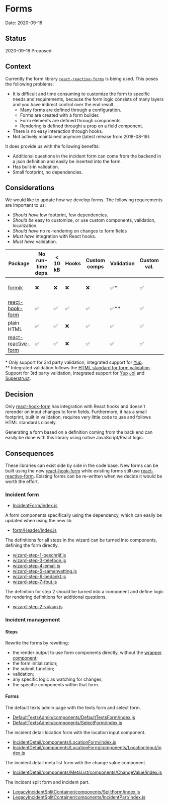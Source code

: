 # Forms

Date: 2020-09-16

## Status

2020-09-16 Proposed

## Context

Currently the form library [`react-reactive-forms`](https://github.com/bietkul/react-reactive-form) is being used. This poses the following problems:

- It is difficult and time consuming to customize the form to specific needs and requirements, because the form logic consists of many layers and you have indirect control over the end result.
  - Many forms are defined through a configuration.
  - Forms are created with a form builder.
  - Form elements are defined through components
  - Rendering is defined throught a prop on a field component.
- There is no easy interaction through hooks.
- Not actively maintained anymore (latest release from 2018-08-19).

It does provide us with the following benefits:

- Additional questions in the incident form can come from the backend in a json definition and easily be inserted into the form.
- Has built-in validation.
- Small footprint, no dependencies.

## Considerations

We would like to update how we develop forms. The following requirements are
important to us:

- *Should have* low footprint, few dependencies.
- *Should be* easy to customize, or use custom components, validation, localization.
- *Should have* no re-rendering on changes to form fields
- *Must have* integration with React hooks.
- *Must have* validation.

| Package                                                               | No run-time deps. | < 10 kB | Hooks | Custom comps | Validation | Custom val. | i18n | No re-render | Stargazers | Updated        |
| --------------------------------------------------------------------- | ----------------- | ------- | ----- | ------------ | ---------- | ----------- | ---- | ------------ | ---------- | -------------- |
| [formik](https://github.com/jaredpalmer/formik)                       | ❌                | ❌        | ❌      | ❌          | ✅*          | ✅           | ✅    | ❌            | 24.5k      | 2 months ago   |
| [react-hook-form](https://github.com/react-hook-form/react-hook-form) | ✅                | ✅        | ✅      | ✅          | ✅**         | ✅           | ✅    | ✅            | 14.1k      | recently       |
| plain HTML                                                            | ✅                | ✅        | ❌      | ✅          | ✅           | ✅           | ✅    | ✅            | –          | –              |
| [react-reactive-form](https://github.com/bietkul/react-reactive-form) | ✅                | ✅        | ❌      | ✅          | ✅           | ✅           | ❌    | ❌            | 250        | 25 months ago  |

\* Only support for 3rd party validation, integrated support for [Yup](https://github.com/jquense/yup).\
** Integrated validation follows the [HTML standard for form validation](https://developer.mozilla.org/en-US/docs/Learn/HTML/Forms/Form_validation). Support for 3rd party validation, integrated support for [Yup](https://github.com/jquense/yup) [Joi](https://github.com/hapijs/joi) and [Superstruct](https://github.com/ianstormtaylor/superstruct).

## Decision

Only [react-hook-form](https://github.com/react-hook-form/react-hook-form) has integration with React hooks and doesn't rerender on input changes to form fields. Furthermore, it has a small footprint, built in validation, requires very little code to use and follows HTML standards closely.

Generating a form based on a definition coming from the back end can easily be done with this library using native JavaScript/React logic.

## Consequences

These libraries can exist side by side in the code base. New forms can be built using the new [react-hook-form](https://github.com/react-hook-form/react-hook-form) while existing forms still use [react-reactive-form](https://github.com/bietkul/react-reactive-form). Existing forms can be re-written when we decide it would be worth the effort.


### Incident form

- [IncidentForm/index.js](../../src/signals/incident/components/IncidentForm/index.js)

A form components specifically using the dependency, which can easily be updated when using the new lib.

- [form/Header/index.js](../../src/signals/incident/components/form/Header/index.js)

The definitions for all steps in the wizard can be turned into components, defining the form directly.

- [wizard-step-1-beschrijf.js](../../src/signals/incident/definitions/wizard-step-1-beschrijf.js)
- [wizard-step-3-telefoon.js](../../src/signals/incident/definitions/wizard-step-3-telefoon.js)
- [wizard-step-4-email.js](../../src/signals/incident/definitions/wizard-step-4-email.js)
- [wizard-step-5-samenvatting.js](../../src/signals/incident/definitions/wizard-step-5-samenvatting.js)
- [wizard-step-6-bedankt.js](../../src/signals/incident/definitions/wizard-step-6-bedankt.js)
- [wizard-step-7-fout.js](../../src/signals/incident/definitions/wizard-step-7-fout.js)

The definition for step 2 should be turned into a component and define logic for rendering definitions for additional questions.

- [wizard-step-2-vulaan.js](../../src/signals/incident/definitions/wizard-step-2-vulaan.js)

### Incident management

#### Steps

Rewrite the forms by rewriting:

- the render output to use form components directly, without the [wrapper component](../../src/signals/incident-management/components/FieldControlWrapper/index.js);
- the form initialization;
- the submit function;
- validation;
- any specific logic as watching for changes;
- the specific components within that form.

#### Forms

The default texts admin page with the texts form and select form.

- [DefaultTextsAdmin/components/DefaultTextsForm/index.js](../../src/signals/incident-management/containers/DefaultTextsAdmin/components/DefaultTextsForm/index.js)
- [DefaultTextsAdmin/components/SelectForm/index.js](../../src/signals/incident-management/containers/DefaultTextsAdmin/components/SelectForm/index.js)

The incident detail location form with the location input component.

- [IncidentDetail/components/LocationForm/index.js](../../src/signals/incident-management/containers/IncidentDetail/components/LocationForm/index.js)
- [IncidentDetail/components/LocationForm/components/LocationInput/index.js](../../src/signals/incident-management/containers/IncidentDetail/components/LocationForm/components/LocationInput/index.js)

The incident detail meta list form with the change value component.
- [IncidentDetail/components/MetaList/components/ChangeValue/index.js](../../src/signals/incident-management/containers/IncidentDetail/components/MetaList/components/ChangeValue/index.js)

The incident split form and incident part.
- [LegacyIncidentSplitContainer/components/SplitForm/index.js](../../src/signals/incident-management/containers/LegacyIncidentSplitContainer/components/SplitForm/index.js)
- [LegacyIncidentSplitContainer/components/IncidentPart/index.js](../../src/signals/incident-management/containers/LegacyIncidentSplitContainer/components/IncidentPart/index.js)
